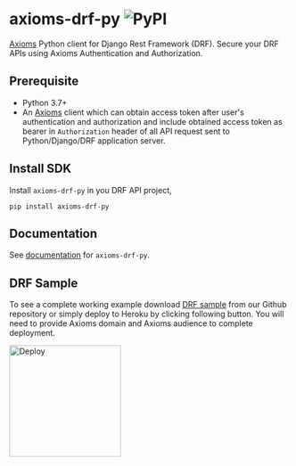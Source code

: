 # axioms-drf-py ![PyPI](https://img.shields.io/pypi/v/axioms-drf-py)
[Axioms](https://axioms.io) Python client for Django Rest Framework (DRF). Secure your DRF APIs using Axioms Authentication and Authorization.

## Prerequisite

* Python 3.7+
* An [Axioms](https://axioms.io) client which can obtain access token after user's authentication and authorization and include obtained access token as bearer in `Authorization` header of all API request sent to Python/Django/DRF application server.

## Install SDK
Install `axioms-drf-py` in you DRF API project,

```
pip install axioms-drf-py
```

## Documentation
See [documentation](https://developer.axioms.io/docs/sdks-samples/use-with-apis/python/django-apis) for `axioms-drf-py`.

## DRF Sample
To see a complete working example download [DRF sample](https://github.com/axioms-io/sample-python-drf) from our Github repository or simply deploy to Heroku by clicking following button. You will need to provide Axioms domain and Axioms audience to complete deployment.

<a href="https://heroku.com/deploy?template=https://github.com/axioms-io/sample-python-flask">
  <img src="https://www.herokucdn.com/deploy/button.svg" alt="Deploy" width="200px" />
</a>

